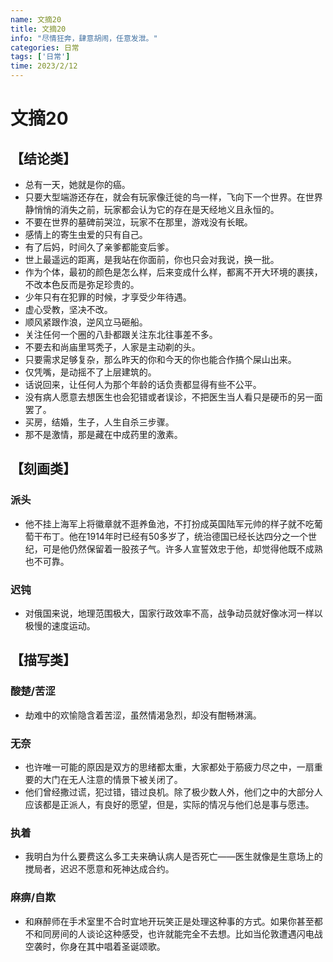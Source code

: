```yaml
---
name: 文摘20
title: 文摘20
info: "尽情狂奔，肆意胡闹，任意发泄。"
categories: 日常
tags: ['日常']
time: 2023/2/12
---
```


# 文摘20

## 【结论类】

- 总有一天，她就是你的癌。
- 只要大型端游还存在，就会有玩家像迁徙的鸟一样，飞向下一个世界。在世界静悄悄的消失之前，玩家都会认为它的存在是天经地义且永恒的。
- 不要在世界的墓碑前哭泣，玩家不在那里，游戏没有长眠。
- 感情上的寄生虫爱的只有自己。
- 有了后妈，时间久了亲爹都能变后爹。
- 世上最遥远的距离，是我站在你面前，你也只会对我说，换一批。
- 作为个体，最初的颜色是怎么样，后来变成什么样，都离不开大环境的裹挟，不改本色反而是弥足珍贵的。
- 少年只有在犯罪的时候，才享受少年待遇。
- 虚心受教，坚决不改。
- 顺风紧跟作浪，逆风立马砸船。
- 关注任何一个圈的八卦都跟关注东北往事差不多。
- 不要去和尚庙里骂秃子，人家是主动剃的头。
- 只要需求足够复杂，那么昨天的你和今天的你也能合作搞个屎山出来。
- 仅凭嘴，是动摇不了上层建筑的。
- 话说回来，让任何人为那个年龄的话负责都显得有些不公平。
- 没有病人愿意去想医生也会犯错或者误诊，不把医生当人看只是硬币的另一面罢了。
- 买房，结婚，生子，人生自杀三步骤。
- 那不是激情，那是藏在中成药里的激素。

## 【刻画类】

### 派头

- 他不挂上海军上将徽章就不逛养鱼池，不打扮成英国陆军元帅的样子就不吃葡萄干布丁。他在1914年时已经有50多岁了，统治德国已经长达四分之一个世纪，可是他仍然保留着一股孩子气。许多人宣誓效忠于他，却觉得他既不成熟也不可靠。

### 迟钝

- 对俄国来说，地理范围极大，国家行政效率不高，战争动员就好像冰河一样以极慢的速度运动。

## 【描写类】

### 酸楚/苦涩

- 劫难中的欢愉隐含着苦涩，虽然情渴急烈，却没有酣畅淋漓。

### 无奈

- 也许唯一可能的原因是双方的思绪都太重，大家都处于筋疲力尽之中，一扇重要的大门在无人注意的情景下被关闭了。
- 他们曾经撒过谎，犯过错，错过良机。除了极少数人外，他们之中的大部分人应该都是正派人，有良好的愿望，但是，实际的情况与他们总是事与愿违。

### 执着

- 我明白为什么要费这么多工夫来确认病人是否死亡——医生就像是生意场上的搅局者，迟迟不愿意和死神达成合约。

### 麻痹/自欺

- 和麻醉师在手术室里不合时宜地开玩笑正是处理这种事的方式。如果你甚至都不和同房间的人谈论这种感受，也许就能完全不去想。比如当伦敦遭遇闪电战空袭时，你身在其中唱着圣诞颂歌。




